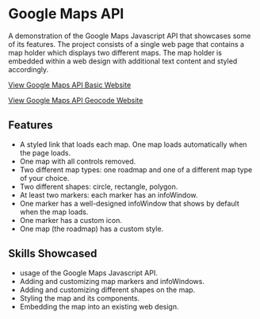 # Google Maps API
A demonstration of the Google Maps Javascript API that showcases some of its features. The project consists of a single web page that contains a map holder which displays two different maps. The map holder is embedded within a web design with additional text content and styled accordingly.

[View Google Maps API Basic Website](https://raw.githack.com/nrosanes3/Google-Maps-API/main/basic/index.html)

[View Google Maps API Geocode Website](https://raw.githack.com/nrosanes3/Google-Maps-API/main/geocode/index.html)

## Features
* A styled link that loads each map. One map loads automatically when the page loads.
* One map with all controls removed.
* Two different map types: one roadmap and one of a different map type of your choice.
* Two different shapes: circle, rectangle, polygon.
* At least two markers: each marker has an infoWindow.
* One marker has a well-designed infoWindow that shows by default when the map loads.
* One marker has a custom icon.
* One map (the roadmap) has a custom style.

## Skills Showcased
* usage of the Google Maps Javascript API.
* Adding and customizing map markers and infoWindows.
* Adding and customizing different shapes on the map.
* Styling the map and its components.
* Embedding the map into an existing web design.
